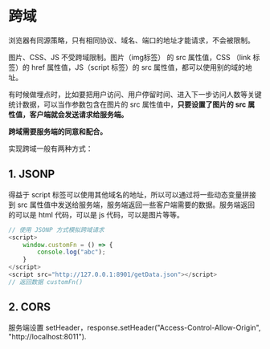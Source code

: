 # 跨域

浏览器有同源策略，只有相同协议、域名、端口的地址才能请求，不会被限制。

图片、CSS、JS 不受跨域限制。图片（img标签） 的 src 属性值，CSS （link 标签）的 href 属性值，JS（script 标签）的 src 属性值，都可以使用别的域的地址。

有时候做埋点时，比如要把用户访问、用户停留时间、进入下一步访问人数等关键统计数据，可以当作参数包含在图片的 src 属性值中，**只要设置了图片的 src 属性值，客户端就会发送请求给服务端。**

**跨域需要服务端的同意和配合。**

实现跨域一般有两种方式：

## 1. JSONP

得益于 script 标签可以使用其他域名的地址，所以可以通过将一些动态变量拼接到 src 属性值中发送给服务端，服务端返回一些客户端需要的数据。服务端返回的可以是 html 代码，可以是 js 代码，可以是图片等等。

```javascript
// 使用 JSONP 方式模拟跨域请求
<script>
    window.customFn = () => {
        console.log("abc");
    }
</script>
<script src="http://127.0.0.1:8901/getData.json"></script>
// 返回数据 customFn()

```

## 2. CORS

服务端设置 setHeader，response.setHeader("Access-Control-Allow-Origin", "http://localhost:8011").